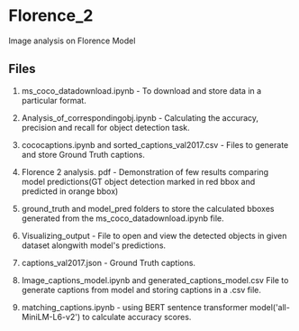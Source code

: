 # Florence_2
Image analysis on Florence Model

## Files 
1. ms_coco_datadownload.ipynb - To download and store data in a particular format.

2. Analysis_of_correspondingobj.ipynb  - Calculating the accuracy, precision and recall for object detection task.

3. cococaptions.ipynb and sorted_captions_val2017.csv - Files to generate and store Ground Truth captions.

4. Florence 2 analysis. pdf - Demonstration of few results comparing model predictions(GT object detection marked in red bbox and predicted in orange bbox)

5. ground_truth and model_pred folders to store the calculated bboxes generated from the ms_coco_datadownload.ipynb file.

6. Visualizing_output - File to open and view the detected objects in given dataset alongwith model's predictions.

7. captions_val2017.json - Ground Truth captions. 

8. Image_captions_model.ipynb and generated_captions_model.csv
File to generate captions from model and storing captions in a .csv file.

9. matching_captions.ipynb - using BERT sentence transformer model('all-MiniLM-L6-v2') to calculate accuracy scores.


